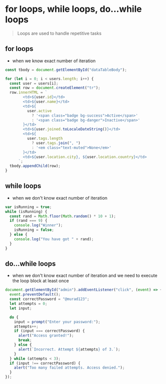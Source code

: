 # for loops, while loops, do...while loops

> Loops are used to handle repetitive tasks

## for loops

- when we know exact number of iteration

```js
const tbody = document.getElementById("dataTableBody");

for (let i = 0; i < users.length; i++) {
  const user = users[i];
  const row = document.createElement("tr");
  row.innerHTML = `
        <td>${user.id}</td>
        <td>${user.name}</td>
        <td>${
          user.active
            ? '<span class="badge bg-success">Active</span>'
            : '<span class="badge bg-danger">Inactive</span>'
        }</td>
        <td>${user.joined.toLocaleDateString()}</td>
        <td>${
          user.tags.length
            ? user.tags.join(", ")
            : '<em class="text-muted">None</em>'
        }</td>
        <td>${user.location.city}, ${user.location.country}</td>
      `;
  tbody.appendChild(row);
}
```

## while loops

- when we don't know exact number of iteration

```js
var isRunning = true;
while (isRunning) {
  const rand = Math.floor(Math.random() * 10 + 1);
  if (rand === 9) {
    console.log("Winner");
    isRunning = false;
  } else {
    console.log("You have got " + rand);
  }
}
```

## do...while loops

- when we don't know exact number of iteration and we need to execute the loop block at least once

```js
document.getElementById("admin").addEventListener("click", (event) => {
  event.preventDefault();
  const correctPassword = "@murad123";
  let attempts = 0;
  let input;

  do {
    input = prompt("Enter your password:");
    attempts++;
    if (input === correctPassword) {
      alert("Access granted!");
      break;
    } else {
      alert(`Incorrect. Attempt ${attempts} of 3.`);
    }
  } while (attempts < 3);
  if (input !== correctPassword) {
    alert("Too many failed attempts. Access denied.");
  }
});
```
